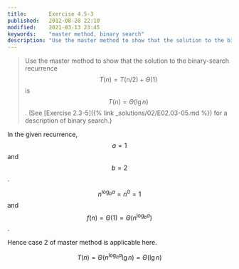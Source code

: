 ```yaml
---
title:       Exercise 4.5-3
published:   2012-08-28 22:10
modified:    2021-03-13 23:45
keywords:    "master method, binary search"
description: "Use the master method to show that the solution to the binary-search recurrence T(n) = T(n/2) + Θ(1) is T(n) =Θ(lg ⁡n). (See Exercise 2.3-5 for a description of binary search.)"
---
```


> Use the master method to show that the solution to the binary-search recurrence $$T(n) = T(n/2) + \Theta(1)$$ is $$T(n) = \Theta(\lg n)$$. (See [Exercise 2.3-5]({% link _solutions/02/E02.03-05.md %}) for a description of binary search.)

In the given recurrence, $$a = 1$$ and $$b = 2$$.

$$n^{\log_b a} = n^0 = 1$$ and $$f(n) = \Theta(1) = \Theta(n^{\log_b a})$$.

Hence case 2 of master method is applicable here.

$$T(n) = \Theta(n^{\log_b a} \lg n) = \Theta(\lg n)$$
